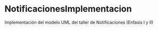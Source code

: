 # NotificacionesImplementacion
Implementación del modelo UML del taller de Notificaciones (Enfasis I y II)
